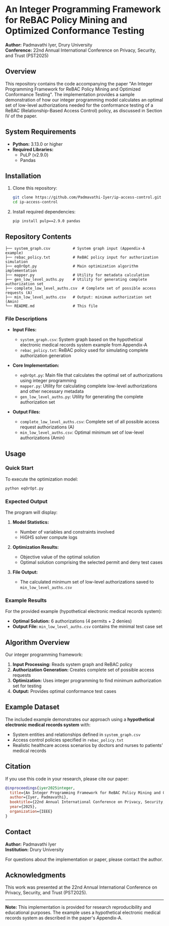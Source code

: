 # An Integer Programming Framework for ReBAC Policy Mining and Optimized Conformance Testing

**Author:** Padmavathi Iyer, Drury University  
**Conference:** 22nd Annual International Conference on Privacy, Security, and Trust (PST2025)  

## Overview

This repository contains the code accompanying the paper "An Integer Programming Framework for ReBAC Policy Mining and Optimized Conformance Testing". The implementation provides a sample demonstration of how our integer programming model calculates an optimal set of low-level authorizations needed for the conformance testing of a ReBAC (Relationship-Based Access Control) policy, as discussed in Section IV of the paper.

## System Requirements

- **Python:** 3.13.0 or higher
- **Required Libraries:**
  - PuLP (v2.9.0)
  - Pandas

## Installation

1. Clone this repository:
   ```bash
   git clone https://github.com/Padmavathi-Iyer/ip-access-control.git
   cd ip-access-control
   ```

2. Install required dependencies:
   ```bash
   pip install pulp==2.9.0 pandas
   ```

## Repository Contents

```
├── system_graph.csv          # System graph input (Appendix-A example)
├── rebac_policy.txt          # ReBAC policy input for authorization simulation
├── eqOrOpt.py                # Main optimization algorithm implementation
├── mapper.py                 # Utility for metadata calculation
├── gen_low_level_auths.py    # Utility for generating complete authorization set
├── complete_low_level_auths.csv  # Complete set of possible access requests (A)
├── min_low_level_auths.csv   # Output: minimum authorization set (Amin)
└── README.md                 # This file
```

### File Descriptions

- **Input Files:**
  - `system_graph.csv`: System graph based on the hypothetical electronic medical records system example from Appendix-A
  - `rebac_policy.txt`: ReBAC policy used for simulating complete authorization generation

- **Core Implementation:**
  - `eqOrOpt.py`: Main file that calculates the optimal set of authorizations using integer programming
  - `mapper.py`: Utility for calculating complete low-level authorizations and other necessary metadata
  - `gen_low_level_auths.py`: Utility for generating the complete authorization set

- **Output Files:**
  - `complete_low_level_auths.csv`: Complete set of all possible access request authorizations (A)
  - `min_low_level_auths.csv`: Optimal minimum set of low-level authorizations (Amin)

## Usage

### Quick Start

To execute the optimization model:

```bash
python eqOrOpt.py
```

### Expected Output

The program will display:

1. **Model Statistics:**
   - Number of variables and constraints involved
   - HiGHS solver compute logs

2. **Optimization Results:**
   - Objective value of the optimal solution
   - Optimal solution comprising the selected permit and deny test cases

3. **File Output:**
   - The calculated minimum set of low-level authorizations saved to `min_low_level_auths.csv`

### Example Results

For the provided example (hypothetical electronic medical records system):
- **Optimal Solution:** 6 authorizations (4 permits + 2 denies)
- **Output File:** `min_low_level_auths.csv` contains the minimal test case set

## Algorithm Overview

Our integer programming framework:

1. **Input Processing:** Reads system graph and ReBAC policy
2. **Authorization Generation:** Creates complete set of possible access requests
3. **Optimization:** Uses integer programming to find minimum authorization set for testing
4. **Output:** Provides optimal conformance test cases

## Example Dataset

The included example demonstrates our approach using a **hypothetical electronic medical records system** with:
- System entities and relationships defined in `system_graph.csv`
- Access control policies specified in `rebac_policy.txt`
- Realistic healthcare access scenarios by doctors and nurses to patients’ medical records

## Citation

If you use this code in your research, please cite our paper:

```bibtex
@inproceedings{iyer2025integer,
  title={An Integer Programming Framework for ReBAC Policy Mining and Optimized Conformance Testing},
  author={Iyer, Padmavathi},
  booktitle={22nd Annual International Conference on Privacy, Security, and Trust (PST)},
  year={2025},
  organization={IEEE}
}
```

## Contact

**Author:** Padmavathi Iyer  
**Institution:** Drury University  

For questions about the implementation or paper, please contact the author.

## Acknowledgments

This work was presented at the 22nd Annual International Conference on Privacy, Security, and Trust (PST2025).

---

**Note:** This implementation is provided for research reproducibility and educational purposes. The example uses a hypothetical electronic medical records system as described in the paper's Appendix-A.
